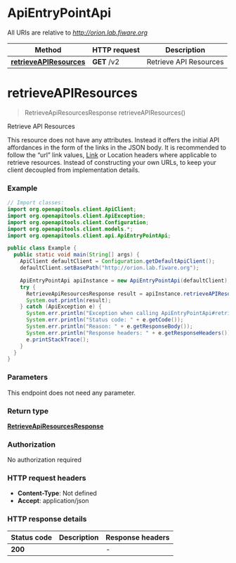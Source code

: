 # ApiEntryPointApi

All URIs are relative to *http://orion.lab.fiware.org*

Method | HTTP request | Description
------------- | ------------- | -------------
[**retrieveAPIResources**](ApiEntryPointApi.md#retrieveAPIResources) | **GET** /v2 | Retrieve API Resources


<a name="retrieveAPIResources"></a>
# **retrieveAPIResources**
> RetrieveApiResourcesResponse retrieveAPIResources()

Retrieve API Resources

This resource does not have any attributes. Instead it offers the initial API affordances in the form of the links in the JSON body. It is recommended to follow the “url” link values, [Link](https://tools.ietf.org/html/rfc5988) or Location headers where applicable to retrieve resources. Instead of constructing your own URLs, to keep your client decoupled from implementation details.

### Example
```java
// Import classes:
import org.openapitools.client.ApiClient;
import org.openapitools.client.ApiException;
import org.openapitools.client.Configuration;
import org.openapitools.client.models.*;
import org.openapitools.client.api.ApiEntryPointApi;

public class Example {
  public static void main(String[] args) {
    ApiClient defaultClient = Configuration.getDefaultApiClient();
    defaultClient.setBasePath("http://orion.lab.fiware.org");

    ApiEntryPointApi apiInstance = new ApiEntryPointApi(defaultClient);
    try {
      RetrieveApiResourcesResponse result = apiInstance.retrieveAPIResources();
      System.out.println(result);
    } catch (ApiException e) {
      System.err.println("Exception when calling ApiEntryPointApi#retrieveAPIResources");
      System.err.println("Status code: " + e.getCode());
      System.err.println("Reason: " + e.getResponseBody());
      System.err.println("Response headers: " + e.getResponseHeaders());
      e.printStackTrace();
    }
  }
}
```

### Parameters
This endpoint does not need any parameter.

### Return type

[**RetrieveApiResourcesResponse**](RetrieveApiResourcesResponse.md)

### Authorization

No authorization required

### HTTP request headers

 - **Content-Type**: Not defined
 - **Accept**: application/json

### HTTP response details
| Status code | Description | Response headers |
|-------------|-------------|------------------|
**200** |  |  -  |

